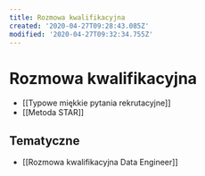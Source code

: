 ```yaml
---
title: Rozmowa kwalifikacyjna
created: '2020-04-27T09:28:43.085Z'
modified: '2020-04-27T09:32:34.755Z'
---
```


# Rozmowa kwalifikacyjna

* [[Typowe miękkie pytania rekrutacyjne]]
* [[Metoda STAR]]

## Tematyczne

* [[Rozmowa kwalifikacyjna Data Engineer]]
